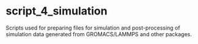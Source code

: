# script_4_simulation
Scripts used for preparing files for simulation and post-processing of simulation data generated from GROMACS/LAMMPS and other packages.
